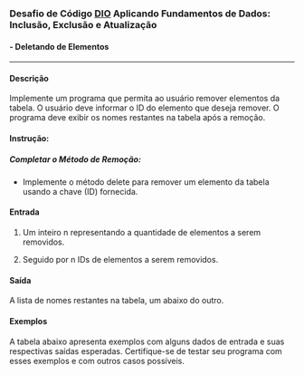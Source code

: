### Desafio de Código [DIO](https://web.dio.me) Aplicando Fundamentos de Dados: Inclusão, Exclusão e Atualização
#### - Deletando de Elementos
***

#### Descrição
Implemente um programa que permita ao usuário remover elementos da tabela. O usuário deve informar o ID do elemento 
que deseja remover. O programa deve exibir os nomes restantes na tabela após a remoção.

#### Instrução:

##### Completar o Método de Remoção:

* Implemente o método delete para remover um elemento da tabela usando a chave (ID) fornecida.

#### Entrada
1. Um inteiro n representando a quantidade de elementos a serem removidos.

2. Seguido por n IDs de elementos a serem removidos.

#### Saída
A lista de nomes restantes na tabela, um abaixo do outro.

#### Exemplos
A tabela abaixo apresenta exemplos com alguns dados de entrada e suas respectivas saídas esperadas. Certifique-se 
de testar seu programa com esses exemplos e com outros casos possíveis.